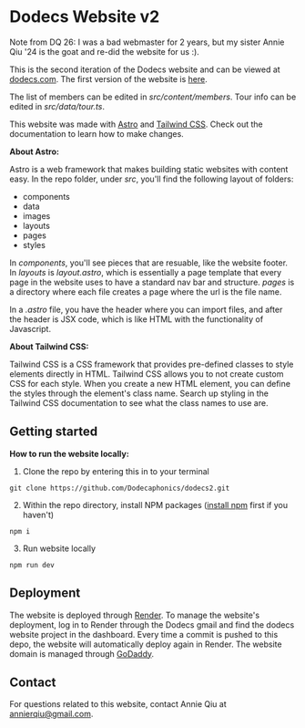 # Dodecs Website v2

Note from DQ 26: I was a bad webmaster for 2 years, but my sister Annie Qiu '24 is the goat and re-did the website for us :). 

This is the second iteration of the Dodecs website and can be viewed at [dodecs.com](dodecs.com). The first version of the website is [here](https://github.com/Dodecaphonics/dodecs).

The list of members can be edited in *src/content/members*. Tour info can be edited in *src/data/tour.ts*.

This website was made with [Astro](https://astro.build/) and [Tailwind CSS](https://tailwindcss.com/). Check out the documentation to learn how to make changes.

**About Astro:**

Astro is a web framework that makes building static websites with content easy. In the repo folder, under *src*, you'll find the following layout of folders:
* components
* data
* images
* layouts
* pages
* styles

In *components*, you'll see pieces that are resuable, like the website footer. In *layouts* is *layout.astro*, which is essentially a page template that every page in the website uses to have a standard nav bar and structure. *pages* is a directory where each file creates a page where the url is the file name.

In a *.astro* file, you have the header where you can import files, and after the header is JSX code, which is like HTML with the functionality of Javascript. 

**About Tailwind CSS:**

Tailwind CSS is a CSS framework that provides pre-defined classes to style elements directly in HTML. Tailwind CSS allows you to not create custom CSS for each style. When you create a new HTML element, you can define the styles through the element's class name. Search up styling in the Tailwind CSS documentation to see what the class names to use are.



## Getting started
**How to run the website locally:**

1. Clone the repo by entering this in to your terminal

```
git clone https://github.com/Dodecaphonics/dodecs2.git
```

2. Within the repo directory, install NPM packages ([install npm](https://docs.npmjs.com/downloading-and-installing-node-js-and-npm/) first if you haven't)

```
npm i
```

3. Run website locally

```
npm run dev
```

## Deployment
The website is deployed through [Render](onrender.com). To manage the website's deployment, log in to Render through the Dodecs gmail and find the dodecs website project in the dashboard. Every time a commit is pushed to this depo, the website will automatically deploy again in Render. The website domain is managed through [GoDaddy](godaddy.com).

## Contact
For questions related to this website, contact Annie Qiu at annierqiu@gmail.com.